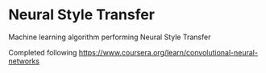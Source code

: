 # Neural Style Transfer

Machine learning algorithm performing Neural Style Transfer

Completed following https://www.coursera.org/learn/convolutional-neural-networks
